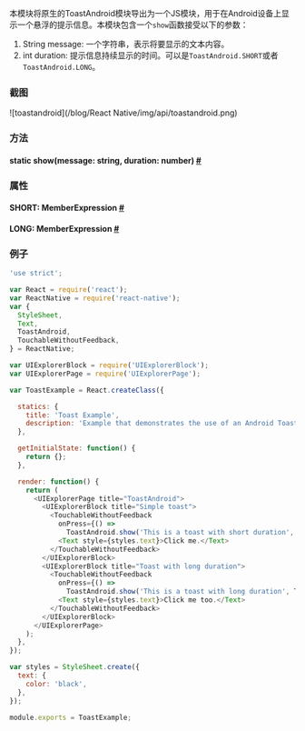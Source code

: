 本模块将原生的ToastAndroid模块导出为一个JS模块，用于在Android设备上显示一个悬浮的提示信息。本模块包含一个`show`函数接受以下的参数：

1. String message: 一个字符串，表示将要显示的文本内容。
2. int duration: 提示信息持续显示的时间。可以是`ToastAndroid.SHORT`或者`ToastAndroid.LONG`。

### 截图
![toastandroid](/blog/React Native/img/api/toastandroid.png)

### 方法


<div class="props">
	<div class="prop"><h4 class="propTitle"><a class="anchor" name="show"></a><span class="propType">static </span>show<span class="propType">(message: string, duration: number)</span> <a class="hash-link" href="#show">#</a></h4></div>
</div>

### 属性

<div class="props">
	<div class="prop"><h4 class="propTitle"><a class="anchor" name="short"></a>SHORT<span class="propType">: MemberExpression</span> <a class="hash-link" href="#short">#</a></h4></div>
	<div class="prop"><h4 class="propTitle"><a class="anchor" name="long"></a>LONG<span class="propType">: MemberExpression</span> <a class="hash-link" href="#long">#</a></h4></div>
</div>

### 例子

```javascript
'use strict';

var React = require('react');
var ReactNative = require('react-native');
var {
  StyleSheet,
  Text,
  ToastAndroid,
  TouchableWithoutFeedback,
} = ReactNative;

var UIExplorerBlock = require('UIExplorerBlock');
var UIExplorerPage = require('UIExplorerPage');

var ToastExample = React.createClass({

  statics: {
    title: 'Toast Example',
    description: 'Example that demonstrates the use of an Android Toast to provide feedback.',
  },

  getInitialState: function() {
    return {};
  },

  render: function() {
    return (
      <UIExplorerPage title="ToastAndroid">
        <UIExplorerBlock title="Simple toast">
          <TouchableWithoutFeedback
            onPress={() =>
              ToastAndroid.show('This is a toast with short duration', ToastAndroid.SHORT)}>
            <Text style={styles.text}>Click me.</Text>
          </TouchableWithoutFeedback>
        </UIExplorerBlock>
        <UIExplorerBlock title="Toast with long duration">
          <TouchableWithoutFeedback
            onPress={() =>
              ToastAndroid.show('This is a toast with long duration', ToastAndroid.LONG)}>
            <Text style={styles.text}>Click me too.</Text>
          </TouchableWithoutFeedback>
        </UIExplorerBlock>
      </UIExplorerPage>
    );
  },
});

var styles = StyleSheet.create({
  text: {
    color: 'black',
  },
});

module.exports = ToastExample;
```